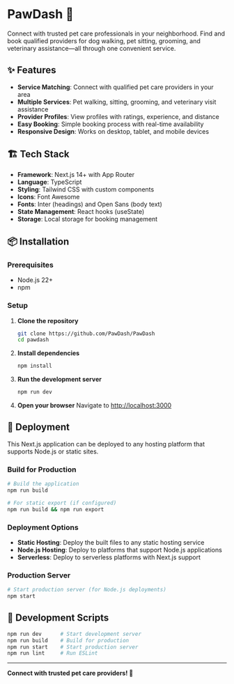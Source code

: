 # PawDash 🐾

Connect with trusted pet care professionals in your neighborhood. Find and book qualified providers for dog walking, pet sitting, grooming, and veterinary assistance—all through one convenient service.

## ✨ Features

- **Service Matching**: Connect with qualified pet care providers in your area
- **Multiple Services**: Pet walking, sitting, grooming, and veterinary visit assistance
- **Provider Profiles**: View profiles with ratings, experience, and distance
- **Easy Booking**: Simple booking process with real-time availability
- **Responsive Design**: Works on desktop, tablet, and mobile devices

## 🏗️ Tech Stack

- **Framework**: Next.js 14+ with App Router
- **Language**: TypeScript
- **Styling**: Tailwind CSS with custom components
- **Icons**: Font Awesome
- **Fonts**: Inter (headings) and Open Sans (body text)
- **State Management**: React hooks (useState)
- **Storage**: Local storage for booking management

## 📦 Installation

### Prerequisites

- Node.js 22+ 
- npm

### Setup

1. **Clone the repository**
   ```bash
   git clone https://github.com/PawDash/PawDash
   cd pawdash
   ```

2. **Install dependencies**
   ```bash
   npm install
   ```

3. **Run the development server**
   ```bash
   npm run dev
   ```

4. **Open your browser**
   Navigate to [http://localhost:3000](http://localhost:3000)


## 🚀 Deployment

This Next.js application can be deployed to any hosting platform that supports Node.js or static sites.

### Build for Production

```bash
# Build the application
npm run build

# For static export (if configured)
npm run build && npm run export
```

### Deployment Options

- **Static Hosting**: Deploy the built files to any static hosting service
- **Node.js Hosting**: Deploy to platforms that support Node.js applications
- **Serverless**: Deploy to serverless platforms with Next.js support

### Production Server

```bash
# Start production server (for Node.js deployments)
npm start
```

## 🔧 Development Scripts

```bash
npm run dev      # Start development server
npm run build    # Build for production
npm run start    # Start production server
npm run lint     # Run ESLint
```

---

**Connect with trusted pet care providers! 🐾**
